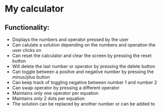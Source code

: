 # My calculator

## Functionality:

- Displays the numbers and operator pressed by the user
- Can calulate a solution depending on the numbers and operation the user clicks on
- Can reset the calculator and clear the screen by pressing the reset button
- Will delete the last number or operator by pressing the delete button
- Can toggle between a positve and negative number by pressing the minus/plus button
- Can keep track of toggling negative between number 1 and number 2
- Can swap operator by pressing a different operator
- Maintains only one operator per equation
- Maintains only 2 dots per equation
- The solution can be replaced by another number or can be added to
